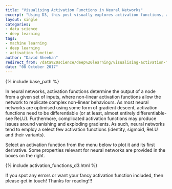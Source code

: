```yaml
---
title: "Visualising Activation Functions in Neural Networks"
excerpt: "Using D3, this post visually explores activation functions, a fundamental component of neural networks."
layout: single
categories:
- data science
- deep learning
tags:
- machine learning
- deep learning
- activation function
author: "David Sheehan"
redirect_from: /data%20science/deep%20learning/visualising-activation-functions-in-neural-network
date: "08 October 2017"
---
```


{% include base_path %}

In neural networks, activation functions determine the output of a node
from a given set of inputs, where non-linear activation functions allow
the network to replicate complex non-linear behaviours. As most neural
networks are optimised using some form of gradient descent, activation
functions need to be differentiable (or at least, almost entirely
differentiable- see ReLU). Furthermore, complicated activation functions
may produce issues around vanishing and exploding gradients. As such,
neural networks tend to employ a select few activation functions
(identity, sigmoid, ReLU and their variants).

Select an activation function from the menu below to plot it and its
first derivative. Some properties relevant for neural networks are
provided in the boxes on the right.

{% include activation_functions_d3.html %}

If you spot any errors or want your fancy activation function included, then please get in touch! Thanks for reading!!!
